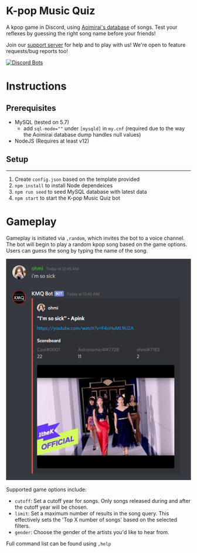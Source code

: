 K-pop Music Quiz
=======

A kpop game in Discord, using [Aoimirai's database](http://www.aoimirai.net/kpop/index.html) of songs. Test your reflexes by guessing the right song name before your friends!

Join our [support server](https://discord.gg/RCuzwYV) for help and to play with us! We're open to feature requests/bug reports too!

[![Discord Bots](https://top.gg/api/widget/508759831755096074.svg)](https://top.gg/bot/508759831755096074)

# Instructions
## Prerequisites
- MySQL (tested on 5.7)
    - add `sql-mode=""` under `[mysqld]` in `my.cnf` (required due to the way the Aoimirai database dump handles null values)
- NodeJS (Requires at least v12)

## Setup
------------
1. Create `config.json` based on the template provided
2. `npm install` to install Node dependeices
3. `npm run seed` to seed MySQL database with latest data
4. `npm start` to start the K-pop Music Quiz bot

# Gameplay
Gameplay is initiated via `,random`, which invites the bot to a voice channel. The bot will begin to play a random kpop song based on the game options. Users can guess the song by typing the name of the song. 

![alt text](/images/scoreboard.png)

Supported game options include:
- `cutoff`: Set a cutoff year for songs. Only songs released during and after the cutoff year will be chosen.
- `limit`: Set a maximum number of results in the song query. This effectively sets the 'Top X number of songs' based on the selected filters.
- `gender`: Choose the gender of the artists you'd like to hear from.

Full command list can be found using `,help`
